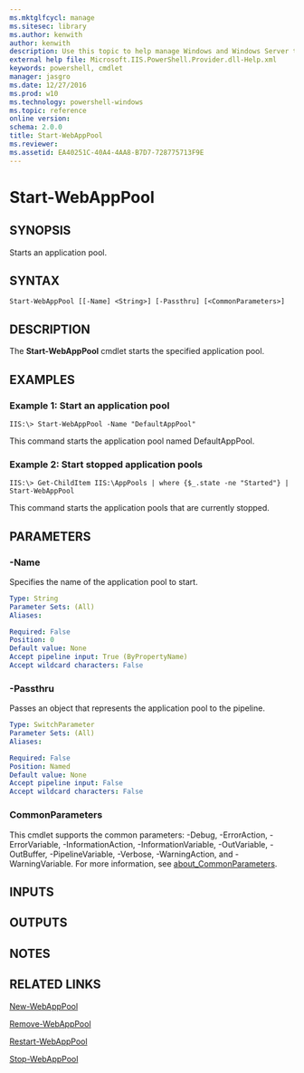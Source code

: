```yaml
---
ms.mktglfcycl: manage
ms.sitesec: library
ms.author: kenwith
author: kenwith
description: Use this topic to help manage Windows and Windows Server technologies with Windows PowerShell.
external help file: Microsoft.IIS.PowerShell.Provider.dll-Help.xml
keywords: powershell, cmdlet
manager: jasgro
ms.date: 12/27/2016
ms.prod: w10
ms.technology: powershell-windows
ms.topic: reference
online version: 
schema: 2.0.0
title: Start-WebAppPool
ms.reviewer:
ms.assetid: EA40251C-40A4-4AA8-B7D7-728775713F9E
---
```


# Start-WebAppPool

## SYNOPSIS
Starts an application pool.

## SYNTAX

```
Start-WebAppPool [[-Name] <String>] [-Passthru] [<CommonParameters>]
```

## DESCRIPTION
The **Start-WebAppPool** cmdlet starts the specified application pool.

## EXAMPLES

### Example 1: Start an application pool
```
IIS:\> Start-WebAppPool -Name "DefaultAppPool"
```

This command starts the application pool named DefaultAppPool.

### Example 2: Start stopped application pools
```
IIS:\> Get-ChildItem IIS:\AppPools | where {$_.state -ne "Started"} | Start-WebAppPool
```

This command starts the application pools that are currently stopped.

## PARAMETERS

### -Name
Specifies the name of the application pool to start.

```yaml
Type: String
Parameter Sets: (All)
Aliases: 

Required: False
Position: 0
Default value: None
Accept pipeline input: True (ByPropertyName)
Accept wildcard characters: False
```

### -Passthru
Passes an object that represents the application pool to the pipeline.

```yaml
Type: SwitchParameter
Parameter Sets: (All)
Aliases: 

Required: False
Position: Named
Default value: None
Accept pipeline input: False
Accept wildcard characters: False
```

### CommonParameters
This cmdlet supports the common parameters: -Debug, -ErrorAction, -ErrorVariable, -InformationAction, -InformationVariable, -OutVariable, -OutBuffer, -PipelineVariable, -Verbose, -WarningAction, and -WarningVariable. For more information, see [about_CommonParameters](http://go.microsoft.com/fwlink/?LinkID=113216).

## INPUTS

## OUTPUTS

## NOTES

## RELATED LINKS

[New-WebAppPool](./New-WebAppPool.md)

[Remove-WebAppPool](./Remove-WebAppPool.md)

[Restart-WebAppPool](./Restart-WebAppPool.md)

[Stop-WebAppPool](./Stop-WebAppPool.md)

